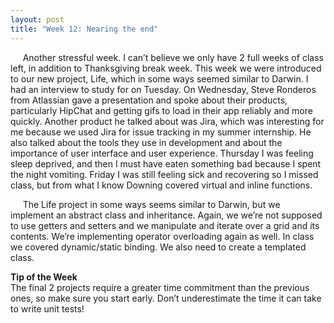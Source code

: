 ```yaml
---
layout: post
title: "Week 12: Nearing the end"
---
```

&nbsp;&nbsp;&nbsp;&nbsp;&nbsp;Another stressful week.  I can’t believe we only have 2 full weeks of class left, in addition to Thanksgiving break week.  This week we were introduced to our new project, Life, which in some ways seemed similar to Darwin.  I had an interview to study for on Tuesday.  On Wednesday, Steve Ronderos from Atlassian gave a presentation and spoke about their products, particularly HipChat and getting gifs to load in their app reliably and more quickly.  Another product he talked about was Jira, which was interesting for me because we used Jira for issue tracking in my summer internship.  He also talked about the tools they use in development and about the importance of user interface and user experience.  Thursday I was feeling sleep deprived, and then I must have eaten something bad because I spent the night vomiting.  Friday I was still feeling sick and recovering so I missed class, but from what I know Downing covered virtual and inline functions.

&nbsp;&nbsp;&nbsp;&nbsp;&nbsp;The Life project in some ways seems similar to Darwin, but we implement an abstract class and inheritance.  Again, we we’re not supposed to use getters and setters and we manipulate and iterate over a grid and its contents.  We’re implementing operator overloading again as well.  In class we covered dynamic/static binding.  We also need to create a templated class.

**Tip of the Week**   
The final 2 projects require a greater time commitment than the previous ones, so make sure you start early.  Don’t underestimate the time it can take to write unit tests!
